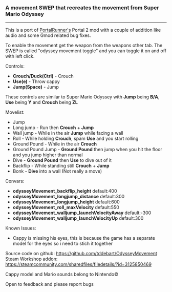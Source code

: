 ### A movement SWEP that recreates the movement from Super Mario Odyssey

---

This is a port of [PortalRunner's](https://youtu.be/3KIy7M2-Ue4) Portal 2 mod with a couple of addition like audio and some Gmod related bug fixes.

To enable the movement get the weapon from the weapons other tab. The SWEP is called "odyssey movement toggle" and you can toggle it on and off with left click.

Controls:

- **Crouch/Duck(Ctrl)** - Crouch
- **Use(e)** - Throw cappy
- **Jump(Space)** - Jump



These controls are similar to Super Mario Odyssey with **Jump** being **B/A**, **Use** being **Y** and **Crouch** being **ZL**

Movelist:

- Jump
- Long jump - Run then **Crouch** + **Jump**
- Wall jump - While in the air **Jump** while facing a wall
- Roll - While holding **Crouch**, spam **Use** and you start rolling
- Ground Pound - While in the air **Crouch**
- Ground Pound Jump - **Ground Pound** then jump when you hit the floor and you jump higher than normal
- Dive - **Ground Pound** then **Use** to dive out of it
- Backflip - While standing still **Crouch** + **Jump**
- Bonk - **Dive** into a wall (Not really a move)

Convars:

- **odysseyMovement_backflip_height**               default:400
- **odysseyMovement_longjump_distance**             default:300
- **odysseyMovement_longjump_height**               default:600
- **odysseyMovement_roll_maxVelocity**              default:550
- **odysseyMovement_walljump_launchVelocityAway**   default:-300
- **odysseyMovement_walljump_launchVelocityUp**     default:300

Known Issues:

- Cappy is missing his eyes, this is because the game has a separate model for the eyes so i need to stich it together

Source code on github: https://github.com/tddebart/OdysseyMovement
Steam Workshop addon: https://steamcommunity.com/sharedfiles/filedetails/?id=3125850469

Cappy model and Mario sounds belong to Nintendo©

Open to feedback and please report bugs